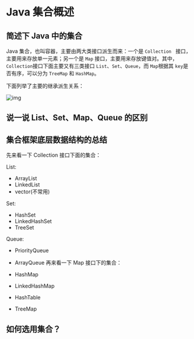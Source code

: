 # Java 集合概述

## 简述下 Java 中的集合

Java 集合，也叫容器，主要由两大类接口派生而来：一个是 `Collection ` 接口，主要用来存放单一元素；另一个是 `Map` 接口，主要用来存放键值对。其中，`Collection`接口下面主要又有三类接口 `List`、`Set`、`Queue`，而 `Map`根据其 `key`是否有序，可以分为 `TreeMap` 和 `HashMap`。

下面列举了主要的继承派生关系：

![img](https://guide-blog-images.oss-cn-shenzhen.aliyuncs.com/github/javaguide/java/collection/java-collection-hierarchy.png)

## 说一说 List、Set、Map、Queue 的区别

## 集合框架底层数据结构的总结

先来看一下 Collection 接口下面的集合：

List:

- ArrayList
- LinkedList
- vector(不常用)

Set:

- HashSet
- LinkedHashSet
- TreeSet

Queue:

- PriorityQueue
- ArrayQueue
  再来看一下 Map 接口下的集合：

- HashMap
- LinkedHashMap
- HashTable
- TreeMap

## 如何选用集合？
